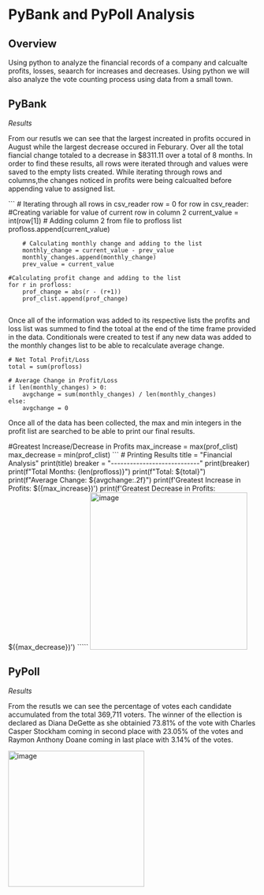 # PyBank and PyPoll Analysis

## Overview 
Using python to analyze the financial records of a company and calcualte profits, losses, seaarch for increases and decreases. Using python we will also analyze the vote counting process using data from a small town. 

## PyBank
*Results*
<p> From our resutls we can see that the largest increated in profits occured in August while the largest decrease occured in Feburary. Over all the total fiancial change totaled to a decrease in $8311.11 over a total of 8 months. In order to find these results, all rows were iterated through and values were saved to the empty lists created. While iterating through rows and columns,the changes noticed in profits were being calcualted before appending value to assigned list. <p></p>
```
    # Iterating through all rows in csv_reader
    row = 0
    for row in csv_reader:
        #Creating variable for value of current row in column 2 
        current_value = int(row[1])
        # Adding column 2 from file to profloss list
        profloss.append(current_value)
        
        
        # Calculating monthly change and adding to the list
        monthly_change = current_value - prev_value
        monthly_changes.append(monthly_change)
        prev_value = current_value
    
    #Calculating profit change and adding to the list
    for r in profloss:
        prof_change = abs(r - (r+1))
        prof_clist.append(prof_change)
`````
`````
<p>Once all of the information was added to its respective lists the profits and loss list was summed to find the totoal at the end of the time frame provided in the data. Conditionals were created to test if any new data was added to the monthly changes list to be able to recalculate average change.</p>         

```
# Net Total Profit/Loss
total = sum(profloss)

# Average Change in Profit/Loss
if len(monthly_changes) > 0:
    avgchange = sum(monthly_changes) / len(monthly_changes)
else:
    avgchange = 0
`````

<p> Once all of the data has been collected, the max and min integers in the profit list are searched to be able to print our final results. </p>
#Greatest Increase/Decrease in Profits
max_increase = max(prof_clist)
max_decrease = min(prof_clist)
```
# Printing Results
title = "Financial Analysis"
print(title)
breaker = "----------------------------"
print(breaker)
print(f"Total Months: {len(profloss)}")
print(f"Total: ${total}")
print(f"Average Change: ${avgchange:.2f}")
print(f'Greatest Increase in Profits: $({max_increase})')
print(f'Greatest Decrease in Profits: $({max_decrease})')
`````
<img width="319" alt="image" src="https://github.com/user-attachments/assets/c6bee8fd-4cb8-400c-8568-1e1e82cd702d">


## PyPoll

*Results*
<p> From the resutls we can see the percentage of votes each candidate accumulated from the total 369,711 voters. The winner of the ellection is declared as Diana DeGette as she obtainied 73.81% of the vote with Charles Casper Stockham coming in second place with 23.05% of the votes and Raymon Anthony Doane coming in last place with 3.14% of the votes. <p></p>
<img width="276" alt="image" src="https://github.com/user-attachments/assets/0dac2004-b71d-4605-a893-1a89e1a70b2e">

